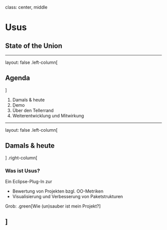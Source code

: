 class: center, middle

# Usus

## State of the Union

---
layout: false
.left-column[
  ## Agenda
]

1. Damals & heute
2. Demo
3. Über den Tellerrand
4. Weiterentwicklung und Mitwirkung

---

layout: false
.left-column[
  ## Damals & heute
]
.right-column[
### Was ist Usus?

Ein Eclipse-Plug-In zur 

- Bewertung von Projekten bzgl. OO-Metriken
- Visualisierung und Verbesserung von Paketstrukturen

Grob: .green[Wie (un)sauber ist mein Projekt?]

]
---
